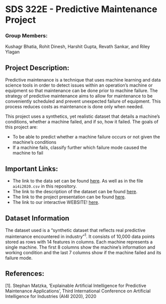 SDS 322E - Predictive Maintenance Project
=========================================

### Group Members:

Kushagr Bhatia, Rohit Dinesh, Harshit Gupta, Revath Sankar, and Riley
Ylagan

Project Description:
--------------------

Predictive maintenance is a technique that uses machine learning and
data science tools in order to detect issues within an operation’s
machine or equipment so that maintenance can be done prior to machine
failure. The strategy of predictive maintenance aims to allow for
maintenance to be conveniently scheduled and prevent unexpected failure
of equipment. This process reduces costs as maintenance is done only
when needed.

This project uses a synthetics, yet realistic dataset that details a
machine’s conditions, whether a machine failed, and if so, how it
failed. The goals of this project are:  
- To be able to predict whether a machine failure occurs or not given
the machine’s conditions  
- If a machine fails, classify further which failure mode caused the
machine to fail

Important Links:
----------------

-   The link to the data set can be found
    [here](https://archive.ics.uci.edu/ml/machine-learning-databases/00601/).
    As well as in the file `ai4i2020.csv` in this repository.
-   The link to the description of the dataset can be found
    [here](https://archive.ics.uci.edu/ml/datasets/AI4I+2020+Predictive+Maintenance+Dataset).
-   The link to the project presentation can be found
    [here](https://docs.google.com/presentation/d/1b0eb4O3dREzGtBQ2ucuFJe4S3VwxrFEOKYYIBckQSBQ/edit?usp=sharing).
-   The link to our interactive WEBSITE!
    [here](https://www.kaggle.com/revathsankar/predictive-machine-failure/notebook).
    
Dataset Information
-------------------

The dataset used is a “synthetic dataset that reflects real predictive
maintenance encountered in industry”<sup>1</sup>. It consists of 10,000
data points stored as rows with 14 features in columns. Each machine
represents a single machine. The first 8 columns show the machine’s
information and working condition and the last 7 columns show if the
machine failed and its failure mode.

References:
-----------

\[1\]. Stephan Matzka, ‘Explainable Artificial Intelligence for
Predictive Maintenance Applications’, Third International Conference on
Artificial Intelligence for Industries (AI4I 2020), 2020
